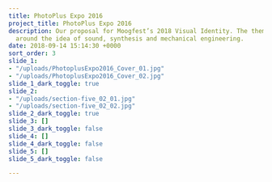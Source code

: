```yaml
---
title: PhotoPlus Expo 2016
project_title: PhotoPlus Expo 2016
description: Our proposal for Moogfest’s 2018 Visual Identity. The theme revolved
  around the idea of sound, synthesis and mechanical engineering.
date: 2018-09-14 15:14:30 +0000
sort_order: 3
slide_1:
- "/uploads/PhotoplusExpo2016_Cover_01.jpg"
- "/uploads/PhotoplusExpo2016_Cover_02.jpg"
slide_1_dark_toggle: true
slide_2:
- "/uploads/section-five_02_01.jpg"
- "/uploads/section-five_02_02.jpg"
slide_2_dark_toggle: true
slide_3: []
slide_3_dark_toggle: false
slide_4: []
slide_4_dark_toggle: false
slide_5: []
slide_5_dark_toggle: false

---
```

